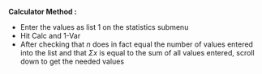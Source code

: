 **Calculator Method :**
- Enter the values as list 1 on the statistics submenu
- Hit Calc and 1-Var
- After checking that $n$ does in fact equal the number of values entered into the list and that $\Sigma x$ is equal to the sum of all values entered, scroll down to get the needed values